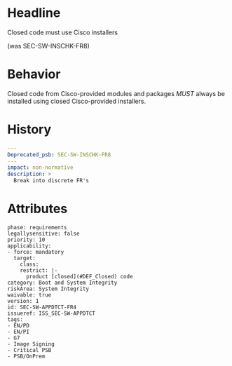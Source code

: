 # Headline 
Closed code must use Cisco installers 

(was SEC-SW-INSCHK-FR8)

# Behavior
Closed code from Cisco-provided modules and packages _MUST_ always be installed using closed Cisco-provided installers.

# History

```yaml
---
Deprecated_psb: SEC-SW-INSCHK-FR8
---
impact: non-normative
description: >
  Break into discrete FR's


```

# Attributes

    phase: requirements
    legallysensitive: false
    priority: 10
    applicability:
    - force: mandatory
      target:
        class: 
        restrict: |-
          product [closed](#DEF_Closed) code
    category: Boot and System Integrity
    riskArea: System Integrity
    waivable: true
    version: 1
    id: SEC-SW-APPDTCT-FR4
    issueref: ISS_SEC-SW-APPDTCT
    tags:
    - EN/PD
    - EN/PI
    - G7
    - Image Signing
    - Critical PSB
    - PSB/OnPrem
